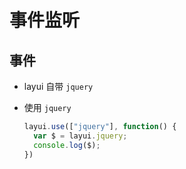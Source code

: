 # 事件监听

## 事件

- layui 自带 `jquery`

- 使用 `jquery`

    ```js
    layui.use(["jquery"], function() {
      var $ = layui.jquery;
      console.log($);
    })
    ```
